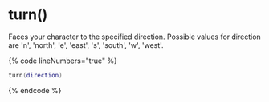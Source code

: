 # turn()

Faces your character to the specified direction. Possible values for direction are 'n', 'north', 'e', 'east', 's', 'south', 'w', 'west'.


{% code lineNumbers="true" %}
```lua
turn(direction)
```
{% endcode %}